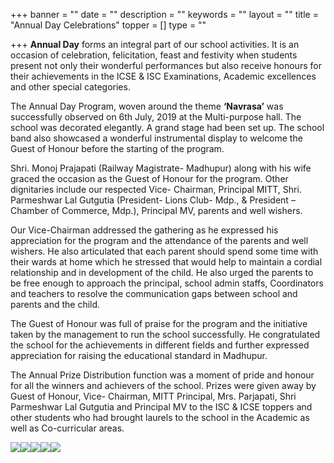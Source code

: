 +++
banner = ""
date = ""
description = ""
keywords = ""
layout = ""
title = "Annual Day Celebrations"
topper = []
type = ""

+++
**Annual Day** forms an integral part of our school activities. It is an occasion of celebration, felicitation, feast and festivity when students present not only their wonderful performances but also receive honours for their achievements in the ICSE & ISC Examinations, Academic excellences and other special categories.

The Annual Day Program, woven around the theme **‘Navrasa’** was successfully observed on 6th July, 2019 at the Multi-purpose hall. The school was decorated elegantly. A grand stage had been set up. The school band also showcased a wonderful instrumental display to welcome the Guest of Honour before the starting of the program.

Shri. Monoj Prajapati (Railway Magistrate- Madhupur) along with his wife graced the occasion as the Guest of Honour for the program. Other dignitaries include our respected Vice- Chairman, Principal MITT, Shri. Parmeshwar Lal Gutgutia (President- Lions Club- Mdp., & President –Chamber of Commerce, Mdp.), Principal MV, parents and well wishers.

Our Vice-Chairman addressed the gathering as he expressed his appreciation for the program and the attendance of the parents and well wishers. He also articulated that each parent should spend some time with their wards at home which he stressed that would help to maintain a cordial relationship and in development of the child. He also urged the parents to be free enough to approach the principal, school admin staffs, Coordinators and teachers to resolve the communication gaps between school and parents and the child.

The Guest of Honour was full of praise for the program and the initiative taken by the management to run the school successfully. He congratulated the school for the achievements in different fields and further expressed appreciation for raising the educational standard in Madhupur.

The Annual Prize Distribution function was a moment of pride and honour for all the winners and achievers of the school. Prizes were given away by Guest of Honour, Vice- Chairman, MITT Principal, Mrs. Parjapati, Shri Parmeshwar Lal Gutgutia and Principal MV to the ISC & ICSE toppers and other students who had brought laurels to the school in the Academic as well as Co-curricular areas.

![](/uploads/2019/12/04/20190706_081019.jpg)![](/uploads/2019/12/04/IMG-20190706-WA0050.jpg)![](/uploads/2019/12/04/IMG-20190706-WA0051.jpg)![](/uploads/2019/12/04/IMG-20190706-WA0055.jpg)![](/uploads/2019/12/04/IMG-20190706-WA0056.jpg)